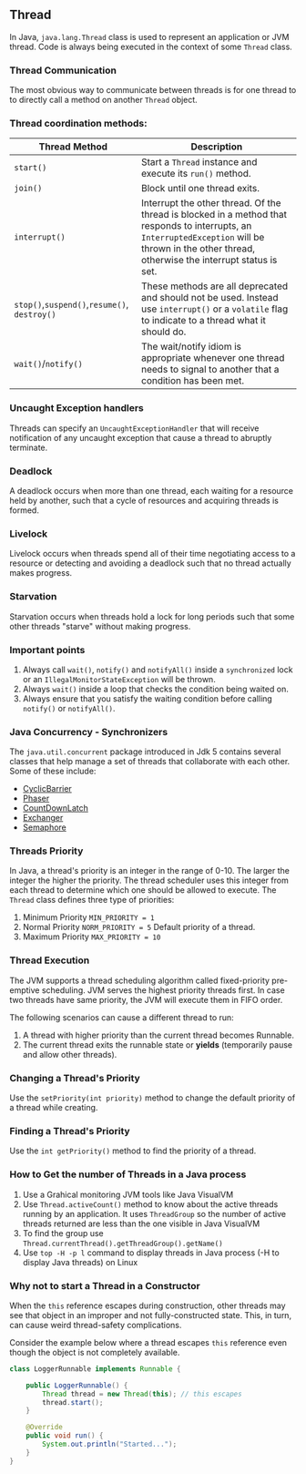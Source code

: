 ## Thread

In Java, `java.lang.Thread` class is used to represent an application or JVM thread. Code is always being executed in the context of some `Thread` class.

### Thread Communication

The most obvious way to communicate between threads is for one thread to to directly call a method on another `Thread` object.

### Thread coordination methods:

|Thread Method  | Description                          |
|---------------|--------------------------------------|
|`start()`      | Start a `Thread` instance and execute its `run()` method.|
|`join()`       | Block until one thread exits.|
|`interrupt()`  | Interrupt the other thread. Of the thread is blocked in a method that responds to interrupts, an `InterruptedException` will be thrown in the other thread, otherwise the interrupt status is set. |
|`stop()`,`suspend()`,`resume()`, `destroy()`| These methods are all deprecated and should not be used. Instead use `interrupt()` or a `volatile` flag to indicate to a thread what it should do.|
|`wait()`/`notify()`| The wait/notify idiom is appropriate whenever one thread needs to signal to another that a condition has been met.

### Uncaught Exception handlers

Threads can specify an `UncaughtExceptionHandler` that will receive notification of any uncaught exception that cause a thread to abruptly terminate.

### Deadlock
A deadlock occurs when more than one thread, each waiting for a resource held by another, such that a cycle of resources and acquiring threads is formed.

### Livelock
Livelock occurs when threads spend all of their time negotiating access to a resource or detecting and avoiding a deadlock such that no thread actually makes progress.

### Starvation
Starvation occurs when threads hold a lock for long periods such that some other threads "starve" without making progress.

### Important points
1. Always call `wait()`, `notify()` and `notifyAll()` inside a `synchronized` lock or an `IllegalMonitorStateException` will be thrown.
2. Always `wait()` inside a loop that checks the condition being waited on.
3. Always ensure that you satisfy the waiting condition before calling `notify()` or `notifyAll()`.

### Java Concurrency - Synchronizers

The `java.util.concurrent` package introduced in Jdk 5 contains several classes that help manage a set of threads that collaborate with each other. Some of these include:

* [CyclicBarrier](CyclicBarrier.md)
* [Phaser](Phaser.md)
* [CountDownLatch](CountDownLatch.md)
* [Exchanger](Exchanger.md)
* [Semaphore](Semaphore.md)

### Threads Priority

In Java, a thread's priority is an integer in the range of 0-10. The larger the integer the higher the priority.
The thread scheduler uses this integer from each thread to determine which one should be allowed to execute. The `Thread` class defines three type of priorities:
1. Minimum Priority `MIN_PRIORITY = 1`
2. Normal Priority  `NORM_PRIORITY = 5` Default priority of a thread.
3. Maximum Priority `MAX_PRIORITY = 10`

### Thread Execution

The JVM supports a thread scheduling algorithm called fixed-priority pre-emptive scheduling. JVM serves the highest priority threads first.
In case two threads have same priority, the JVM will execute them in FIFO order.

The following scenarios can cause a different thread to run:
1. A thread with higher priority than the current thread becomes Runnable.
2. The current thread exits the runnable state or **yields** (temporarily pause and allow other threads).

### Changing a Thread's Priority
Use the `setPriority(int priority)` method to change the default priority of a thread while creating.

### Finding a Thread's Priority
Use the `int getPriority()` method to find the priority of a thread.

### How to Get the number of Threads in a Java process

1. Use a Grahical monitoring JVM tools like Java VisualVM
2. Use `Thread.activeCount()` method to know about the active threads running by an application. It uses `ThreadGroup` so the number of active threads returned are less than the one visible in Java VisualVM
3. To find the group use `Thread.currentThread().getThreadGroup().getName()`
4. Use `top -H -p l` command to display threads in Java process (-H to display Java threads) on Linux

### Why not to start a Thread in a Constructor
When the `this` reference escapes during construction, other threads may see that object in an improper and not fully-constructed state. This, in turn, can cause weird thread-safety complications.

Consider the example below where a thread escapes `this` reference even though the object is not completely available.

```java
class LoggerRunnable implements Runnable {

    public LoggerRunnable() {
        Thread thread = new Thread(this); // this escapes
        thread.start();
    }

    @Override
    public void run() {
        System.out.println("Started...");
    }
}
```